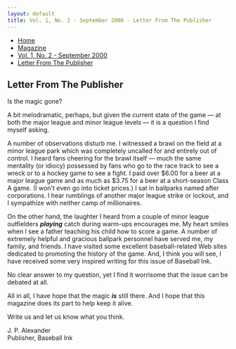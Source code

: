 ```yaml
---
layout: default
title: Vol. 1, No. 2 - September 2000 - Letter From The Publisher
---
```

<nav class="breadcrumb" aria-label="breadcrumbs">
  <ul>
    <li><a href="{{ site.url }}{{ site.baseurl }}/index.html">Home</a></li>
    <li><a href="../magazine.html">Magazine</a></li>
    <li><a href="bi_vol_1_no_2_home.html">Vol. 1, No. 2 - September 2000</a></li>
    <li class="is-active"><a href="#" aria-current="page">Letter From The Publisher</a></li>
  </ul>
</nav>

<section class="storycontent">
<h1>Letter From The Publisher</h1>

<p>
  Is the magic gone?
</p>

<p>
  A bit melodramatic, perhaps, but given the current state of the game &mdash; at both the major league and minor league levels &mdash; it is a question I find myself asking.
</p>

<p>
  A number of observations disturb me.  I witnessed a brawl on the field at a minor league park which was completely uncalled for and entirely out of control.  I heard fans cheering for the brawl itself &mdash; much the same mentality (or idiocy) possessed by fans who go to the race track to see a wreck or to a hockey game to see a fight.  I paid over $6.00 for a beer at a major league game and as much as $3.75 for a beer at a short-season Class A game.  (I won't even go into ticket prices.)  I sat in ballparks named after corporations.  I hear rumblings of another major league strike or lockout, and I sympathize with neither camp of millionaires.
</p>

<p>
  On the other hand, the laughter I heard from a couple of minor league outfielders <strong><em>playing</em></strong> catch during warm-ups encourages me.  My heart smiles when I see a father teaching his child how to score a game.  A number of extremely helpful and gracious ballpark personnel have served me, my family, and friends.  I have visited some excellent baseball-related Web sites dedicated to promoting the history of the game.  And, I think you will see, I have received some very inspired writing for this issue of Baseball Ink.
</p>

<p>
  No clear answer to my question, yet I find it worrisome that the issue can be debated at all.
</p>

<p>
  All in all, I have hope that the magic <strong><em>is</em></strong> still there.  And I hope that this magazine does its part to help keep it alive.
</p>

<p>
  Write us and let us know what you think.
</p>

<p>
  J. P. Alexander<br />
  Publisher, Baseball Ink
</p>

</section>
